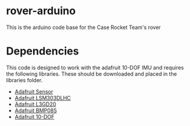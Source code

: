 # rover-arduino
This is the arduino code base for the Case Rocket Team's rover

# Dependencies
This code is designed to work with the adafruit 10-DOF IMU and requires the
following libraries. These should be downloaded and placed in the libraries
folder.
* [Adafruit Sensor](https://github.com/adafruit/Adafruit_Sensor.git)
* [Adafruit LSM303DLHC](https://github.com/adafruit/Adafruit_LSM303DLHC..git)
* [Adafruit L3GD20](https://github.com/adafruit/L3GD20_U.git)
* [Adafruit BMP085](https://github.com/adafruit/Adafruit_BMP085_Unified.git)
* [Adafruit 10-DOF](https://github.com/adafruit/Adafruit_10DOF.git)